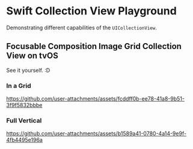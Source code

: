 # Swift Collection View Playground

Demonstrating different capabilities of the `UICollectionView`.

## Focusable Composition Image Grid Collection View on tvOS

See it yourself. :D

### In a Grid

https://github.com/user-attachments/assets/fcddff0b-ee78-41a8-9b51-3f9f5832bbbe

### Full Vertical

https://github.com/user-attachments/assets/b1589a41-0780-4a14-9e9f-4fb4495e196a

